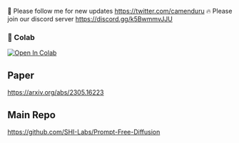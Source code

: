 🐣 Please follow me for new updates https://twitter.com/camenduru
🔥 Please join our discord server https://discord.gg/k5BwmmvJJU

### 🦒 Colab
[![Open In Colab](https://colab.research.google.com/assets/colab-badge.svg)](https://colab.research.google.com/github/camenduru/Prompt-Free-Diffusion-colab/blob/main/prompt_free_diffusion_colab.ipynb)

## Paper 
https://arxiv.org/abs/2305.16223

## Main Repo
https://github.com/SHI-Labs/Prompt-Free-Diffusion
